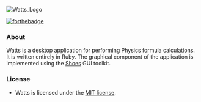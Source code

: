![Watts_Logo](https://cloud.githubusercontent.com/assets/7763904/8000839/70080f0e-0b2d-11e5-8fa6-5e44b6b971a9.png)

[![forthebadge](http://forthebadge.com/images/badges/built-with-ruby.svg)](http://forthebadge.com)

### About
Watts is a desktop application for performing Physics formula calculations. It is written entirely in Ruby. The graphical component of the application is implemented using the [Shoes](http://www.shoesrb.com/) GUI toolkit. 

### License
* Watts is licensed under the [MIT license](https://www.github.com/elailai94/Watts/blob/master/LICENSE.md).
